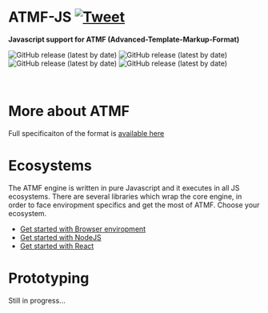 # ATMF-JS [![Tweet](https://img.shields.io/twitter/url/http/shields.io.svg?style=social)](https://twitter.com/intent/tweet?text=Build%20complex%20localized%20%23Javascript%20web%20solutions%20with%20%23ATMF%0A%0A&url=https://github.com/skito/ATMF-JS)

__Javascript support for ATMF (Advanced-Template-Markup-Format)__

![GitHub release (latest by date)](https://img.shields.io/badge/Ecosystems-gray)
![GitHub release (latest by date)](https://img.shields.io/badge/Browser-yellow)
![GitHub release (latest by date)](https://img.shields.io/badge/NodeJS-green)
![GitHub release (latest by date)](https://img.shields.io/badge/React-blue)

&nbsp;
 
# More about ATMF
Full specificaiton of the format is [available here](https://github.com/skito/ATMF)

# Ecosystems
The ATMF engine is written in pure Javascript and it executes in all JS ecosystems. There are several libraries which wrap the core engine, in order to face enviropment specifics and get the most of ATMF. Choose your ecosystem.

- [Get started with Browser enviropment](https://github.com/skito/ATMF-JS/README-BROWSER.md)
- [Get started with NodeJS](https://github.com/skito/ATMF-JS/README-NODEJS.md)
- [Get started with React](https://github.com/skito/ATMF-JS/README-REACT.md)

# Prototyping
Still in progress...
